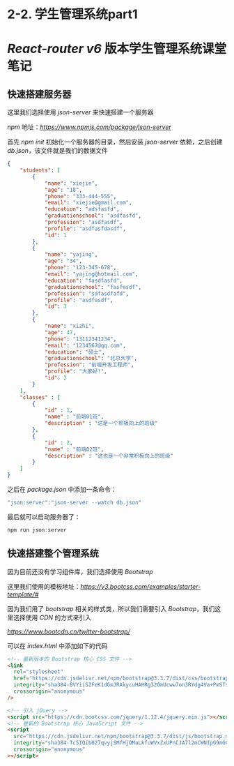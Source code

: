 # 2-2. 学生管理系统part1
# *React-router v6* 版本学生管理系统课堂笔记



## 快速搭建服务器



这里我们选择使用 *json-server* 来快速搭建一个服务器

*npm* 地址：*https://www.npmjs.com/package/json-server*

首先 *npm init* 初始化一个服务器的目录，然后安装 *json-server* 依赖，之后创建 *db.json*，该文件就是我们的数据文件

```json
{
    "students": [
        {
            "name": "xiejie",
            "age": "18",
            "phone": "333-444-555",
            "email": "xiejie@gmail.com",
            "education": "adsfasfd",
            "graduationschool": "asdfasfd",
            "profession": "asdfasdf",
            "profile": "asdfasfdasdf",
            "id": 1
        },
        {
            "name": "yajing",
            "age": "34",
            "phone": "123-345-678",
            "email": "yajing@hotmail.com",
            "education": "fasdfasfd",
            "graduationschool": "fasfasdf",
            "profession": "sdfasdfafd",
            "profile": "asdfasdf",
            "id": 3
        },
        {
            "name": "xizhi",
            "age": 47,
            "phone": "13112341234",
            "email": "1234567@qq.com",
            "education": "硕士",
            "graduationschool": "北京大学",
            "profession": "前端开发工程师",
            "profile": "大家好!",
            "id": 2
        }
    ],
    "classes" : [
        {
            "id" : 1,
            "name" : "前端01班",
            "description" : "这是一个积极向上的班级"
        },
        {
            "id" : 2,
            "name" : "前端02班",
            "description" : "这也是一个非常积极向上的班级"
        }
    ]
}
```

之后在 *package.json* 中添加一条命令：

```js
"json:server":"json-server --watch db.json"
```

最后就可以启动服务器了：

```js
npm run json:server
```



## 快速搭建整个管理系统

因为目前还没有学习组件库，我们选择使用 *Bootstrap*

这里我们使用的模板地址：*https://v3.bootcss.com/examples/starter-template/#*

因为我们用了 *bootstrap* 相关的样式类，所以我们需要引入 *Bootstrap*，我们这里选择使用 *CDN* 的方式来引入

*https://www.bootcdn.cn/twitter-bootstrap/*

可以在 *index.html* 中添加如下的代码

```html
<!-- 最新版本的 Bootstrap 核心 CSS 文件 -->
<link
  rel="stylesheet"
  href="https://cdn.jsdelivr.net/npm/bootstrap@3.3.7/dist/css/bootstrap.min.css"
  integrity="sha384-BVYiiSIFeK1dGmJRAkycuHAHRg32OmUcww7on3RYdg4Va+PmSTsz/K68vbdEjh4u"
  crossorigin="anonymous"
/>

<!-- 引入 jQuery -->
<script src="https://cdn.bootcss.com/jquery/1.12.4/jquery.min.js"></script>
<!-- 最新的 Bootstrap 核心 JavaScript 文件 -->
<script
  src="https://cdn.jsdelivr.net/npm/bootstrap@3.3.7/dist/js/bootstrap.min.js"
  integrity="sha384-Tc5IQib027qvyjSMfHjOMaLkfuWVxZxUPnCJA7l2mCWNIpG9mGCD8wGNIcPD7Txa"
  crossorigin="anonymous"
></script>
```



